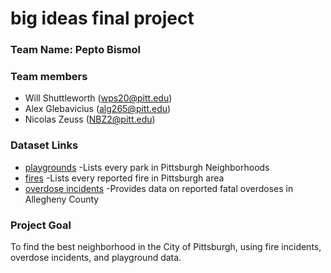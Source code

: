 # big ideas final project

### Team Name: Pepto Bismol

### Team members

 * Will Shuttleworth (wps20@pitt.edu)
 * Alex Glebavicius (alg265@pitt.edu)
 * Nicolas Zeuss (NBZ2@pitt.edu)
 
### Dataset Links

* [playgrounds](https://data.wprdc.org/dataset/playgrounds)
 -Lists every park in Pittsburgh Neighborhoods
* [fires](https://data.wprdc.org/dataset/fire-incidents-in-city-of-pittsburgh/resource/8d76ac6b-5ae8-4428-82a4-043130d17b02?view_id=db1ccf7c-fab0-4d5c-af3e-245ebe766be2)
 -Lists every reported fire in Pittsburgh area
* [overdose incidents](https://data.wprdc.org/dataset/allegheny-county-fatal-accidental-overdoses/resource/1c59b26a-1684-4bfb-92f7-205b947530cf)
 -Provides data on reported fatal overdoses in Allegheny County

### Project Goal

To find the best neighborhood in the City of Pittsburgh, using fire incidents, overdose incidents, and playground data.
